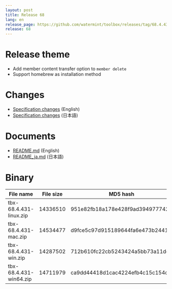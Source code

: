 ```yaml
---
layout: post
title: Release 68
lang: en
release_page: https://github.com/watermint/toolbox/releases/tag/68.4.431
release: 68
---
```


# Release theme

* Add member content transfer option to `member delete`
* Support homebrew as installation method

# Changes

* [Specification changes](https://github.com/watermint/toolbox/blob/68.4.431/doc/generated/changes.md) (English)
* [Specification changes](https://github.com/watermint/toolbox/blob/68.4.431/doc/generated_ja/changes.md) (日本語)

# Documents

* [README.md](https://github.com/watermint/toolbox/blob/68.4.431/README.md) (English)
* [README_ja.md](https://github.com/watermint/toolbox/blob/68.4.431/README_ja.md) (日本語)

# Binary

| File name              | File size | MD5 hash                         | SHA256 hash                                                      |
|------------------------|-----------|----------------------------------|------------------------------------------------------------------|
| tbx-68.4.431-linux.zip | 14336510  | 951e82fb18a178e428f9ad394977742f | 3ed7d100392d86246ca526ff2647629d5a97ddd6dd9862f70a53465674c39aeb |
| tbx-68.4.431-mac.zip   | 14534477  | d9fce5c97d915189644fa6e473b24419 | a859d5c4242246c03d9610fb444a6845d2d1513ccd889f583a49a3dcb1dd2fab |
| tbx-68.4.431-win.zip   | 14287502  | 712b610fc22cb5243424a5bb73a11dc7 | f5016fcea81722945d1ab7cd7f460959311ebb9cc7728787182d5fd3a8b37cd0 |
| tbx-68.4.431-win64.zip | 14711979  | ca9dd44418d1cac4224efb4c15c154de | c951d174b862b95292f7fa65cd8b4bfa43732066a1c3a37ab85c1d642209e40c |


